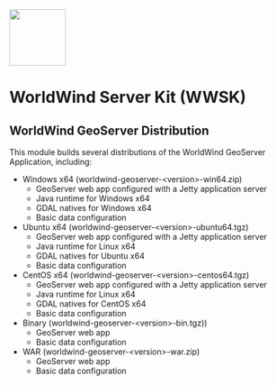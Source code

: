 <img src="https://worldwind.arc.nasa.gov/img/nasa-logo.svg" height="100"/> 

# WorldWind Server Kit (WWSK)
## WorldWind GeoServer Distribution

This module builds several distributions of the WorldWind GeoServer Application, 
including:

* Windows x64 (worldwind-geoserver-\<version>-win64.zip)
    * GeoServer web app configured with a Jetty application server 
    * Java runtime for Windows x64
    * GDAL natives for Windows x64
    * Basic data configuration
* Ubuntu x64 (worldwind-geoserver-\<version>-ubuntu64.tgz)
    * GeoServer web app configured with a Jetty application server 
    * Java runtime for Linux x64
    * GDAL natives for Ubuntu x64
    * Basic data configuration
* CentOS x64 (worldwind-geoserver-\<version>-centos64.tgz)
    * GeoServer web app configured with a Jetty application server 
    * Java runtime for Linux x64
    * GDAL natives for CentOS x64
    * Basic data configuration
* Binary (worldwind-geoserver-\<version>-bin.tgz))
    * GeoServer web app
    * Basic data configuration
* WAR (worldwind-geoserver-\<version>-war.zip)
    * GeoServer web app
    * Basic data configuration
